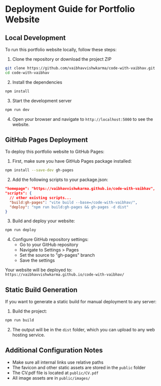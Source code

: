 # Deployment Guide for Portfolio Website

## Local Development

To run this portfolio website locally, follow these steps:

1. Clone the repository or download the project ZIP
```bash
git clone https://github.com/vaibhavvishwkarma/code-with-vaibhav.git
cd code-with-vaibhav
```

2. Install the dependencies
```bash
npm install
```

3. Start the development server
```bash
npm run dev
```

4. Open your browser and navigate to `http://localhost:5000` to see the website.

## GitHub Pages Deployment

To deploy this portfolio website to GitHub Pages:

1. First, make sure you have GitHub Pages package installed:
```bash
npm install --save-dev gh-pages
```

2. Add the following scripts to your package.json:
```json
"homepage": "https://vaibhavvishwkarma.github.io/code-with-vaibhav",
"scripts": {
  // other existing scripts...
  "build:gh-pages": "vite build --base=/code-with-vaibhav/",
  "deploy": "npm run build:gh-pages && gh-pages -d dist"
}
```

3. Build and deploy your website:
```bash
npm run deploy
```

4. Configure GitHub repository settings:
   - Go to your GitHub repository
   - Navigate to Settings > Pages
   - Set the source to "gh-pages" branch
   - Save the settings

Your website will be deployed to: `https://vaibhavvishwkarma.github.io/code-with-vaibhav/`

## Static Build Generation

If you want to generate a static build for manual deployment to any server:

1. Build the project:
```bash
npm run build
```

2. The output will be in the `dist` folder, which you can upload to any web hosting service.

## Additional Configuration Notes

- Make sure all internal links use relative paths
- The favicon and other static assets are stored in the `public` folder
- The CV.pdf file is located at `public/CV.pdf` 
- All image assets are in `public/images/`